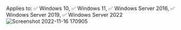 Applies to:
✅ Windows 10, ✅ Windows 11, ✅ Windows Server 2016, ✅ Windows Server 2019, ✅ Windows Server 2022
![Screenshot 2022-11-16 170905](https://user-images.githubusercontent.com/60629742/202247594-226fa388-726b-4861-810e-d300ed86884d.png)
